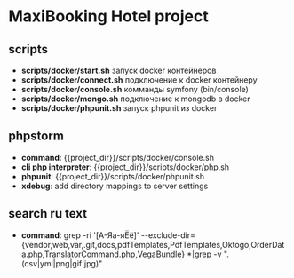 MaxiBooking Hotel project
========================

scripts
-------
* **scripts/docker/start.sh** запуск docker контейнеров
* **scripts/docker/connect.sh** подключение к docker контейнеру
* **scripts/docker/console.sh** комманды symfony (bin/console)
* **scripts/docker/mongo.sh** подключение к mongodb в docker
* **scripts/docker/phpunit.sh** запуск phpunit из docker


phpstorm
--------
* **command**: {{project_dir}}/scripts/docker/console.sh
* **cli php interpreter**: {{project_dir}}/scripts/docker/php.sh
* **phpunit**: {{project_dir}}/scripts/docker/phpunit.sh
* **xdebug**: add directory mappings to server settings

search ru text
---------
* **command**: grep -ri '[А-Яа-яЁё]' --exclude-dir={vendor,web,var,.git,docs,pdfTemplates,PdfTemplates,Oktogo,OrderData.php,TranslatorCommand.php,VegaBundle} *|grep -v "\.\(csv\|yml\|png\|gif\|jpg\)"
